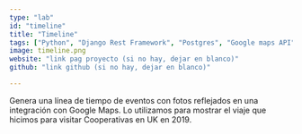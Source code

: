 ```yaml
---
type: "lab"
id: "timeline"
title: "Timeline"
tags: ["Python", "Django Rest Framework", "Postgres", "Google maps API"]
image: timeline.png
website: "link pag proyecto (si no hay, dejar en blanco)"
github: "link github (si no hay, dejar en blanco)"

---
```


Genera una línea de tiempo de eventos con fotos reflejados en una integración con Google Maps.
Lo utilizamos para mostrar el viaje que hicimos para visitar Cooperativas en UK en 2019.